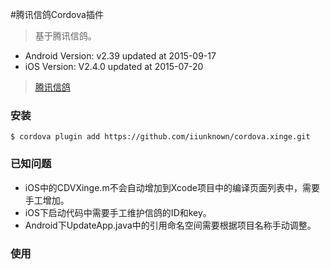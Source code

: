 #腾讯信鸽Cordova插件
> 基于腾讯信鸽。

* Android Version: v2.39 updated at 2015-09-17
* iOS Version: V2.4.0 updated at 2015-07-20

> [腾讯信鸽](http://developer.xg.qq.com/index.php/Main_Page)

### 安装

```
$ cordova plugin add https://github.com/iiunknown/cordova.xinge.git
```

### 已知问题

* iOS中的CDVXinge.m不会自动增加到Xcode项目中的编译页面列表中，需要手工增加。
* iOS下启动代码中需要手工维护信鸽的ID和key。
* Android下UpdateApp.java中的引用命名空间需要根据项目名称手动调整。

### 使用

